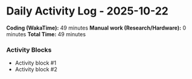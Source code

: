 # Daily Activity Log - 2025-10-22

**Coding (WakaTime):** 49 minutes
**Manual work (Research/Hardware):** 0 minutes
**Total Time:** 49 minutes

### Activity Blocks
- Activity block #1
- Activity block #2
